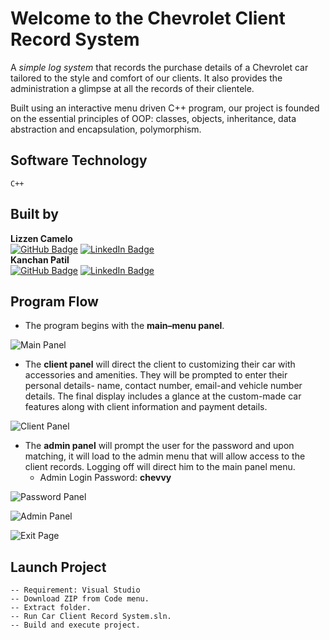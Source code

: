 # Welcome to the Chevrolet Client Record System

A *simple log system* that records the purchase details of a Chevrolet car tailored to the style and comfort of our clients. It also provides the administration a glimpse at all the records of their clientele.


Built using an interactive menu driven C++ program, our project is founded on the essential principles of OOP: classes, objects, inheritance, data abstraction and encapsulation, polymorphism.

## Software Technology
```C++ ```

## Built by 

**Lizzen Camelo**   
[![GitHub Badge](https://img.shields.io/badge/GitHub-100000?style=for-the-badge&logo=github&logoColor=white)](https://github.com/lizzencamelo)
[![LinkedIn Badge](https://img.shields.io/badge/LinkedIn-0077B5?style=for-the-badge&logo=linkedin&logoColor=white)](https://www.linkedin.com/in/lizzen-camelo/)  
**Kanchan Patil**  
[![GitHub Badge](https://img.shields.io/badge/GitHub-100000?style=for-the-badge&logo=github&logoColor=white)](https://github.com/knchn08)
[![LinkedIn Badge](https://img.shields.io/badge/LinkedIn-0077B5?style=for-the-badge&logo=linkedin&logoColor=white)](https://www.linkedin.com/in/kanchan-patil-a37087200/)  

## Program Flow

- The program begins with the **main–menu panel**.


![Main Panel](img/mainPanel.png)



- The **client panel** will direct the client to customizing their car with accessories and amenities. They will be prompted to enter their personal details- name, contact number, email-and vehicle number details. The final display includes a glance at the custom-made car features along with client information and payment details.


![Client Panel](img/clientPanel.png)


- The **admin panel** will prompt the user for the password and upon matching, it will load to the admin menu that will allow access to the client records. Logging off will direct him to the main panel menu.
    - Admin Login Password: **chevvy**


![Password Panel](img/passwordPanel.png)

![Admin Panel](img/adminPanel.png)

![Exit Page](img/exitPage.png)

## Launch Project

    -- Requirement: Visual Studio
    -- Download ZIP from Code menu.
    -- Extract folder.
    -- Run Car Client Record System.sln.
    -- Build and execute project.
